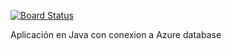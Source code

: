 [![Board Status](https://dev.azure.com/ALEXFLORESF/e0c36765-fb74-4b3a-bbdd-90251874e738/55554df1-865e-406b-b988-ac0bf01c32dd/_apis/work/boardbadge/6bbe6a3b-ed9d-4363-98b1-bf21d9426c34)](https://dev.azure.com/ALEXFLORESF/e0c36765-fb74-4b3a-bbdd-90251874e738/_boards/board/t/55554df1-865e-406b-b988-ac0bf01c32dd/Microsoft.RequirementCategory)

Aplicación en Java con conexion a Azure database
